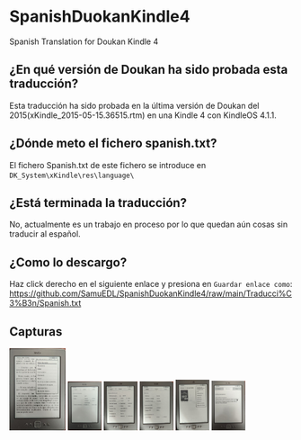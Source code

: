 # SpanishDuokanKindle4
Spanish Translation for Doukan Kindle 4

## ¿En qué versión de Doukan ha sido probada esta traducción?

Esta traducción ha sido probada en la última versión de Doukan del 2015(xKindle_2015-05-15.36515.rtm) en una Kindle 4 con KindleOS 4.1.1.

## ¿Dónde meto el fichero spanish.txt?

El fichero Spanish.txt de este fichero se introduce en ` DK_System\xKindle\res\language\`

## ¿Está terminada la traducción?
No, actualmente es un trabajo en proceso por lo que quedan aún cosas sin traducir al español.

## ¿Como lo descargo?
Haz click derecho en el siguiente enlace y presiona en `Guardar enlace como`:
https://github.com/SamuEDL/SpanishDuokanKindle4/raw/main/Traducci%C3%B3n/Spanish.txt

## Capturas
<img src="https://github.com/SamuEDL/SpanishDuokanKindle4/blob/main/Imagenes/1.jpg?raw=true" width="100">
<img src="https://github.com/SamuEDL/SpanishDuokanKindle4/blob/main/Imagenes/2.jpg?raw=true" width="60">
<img src="https://github.com/SamuEDL/SpanishDuokanKindle4/blob/main/Imagenes/3.jpg?raw=true" width="60">
<img src="https://github.com/SamuEDL/SpanishDuokanKindle4/blob/main/Imagenes/4.jpg?raw=true" width="60">
<img src="https://github.com/SamuEDL/SpanishDuokanKindle4/blob/main/Imagenes/5.jpg?raw=true" width="60">
<img src="https://github.com/SamuEDL/SpanishDuokanKindle4/blob/main/Imagenes/6.jpg?raw=true" width="60">

